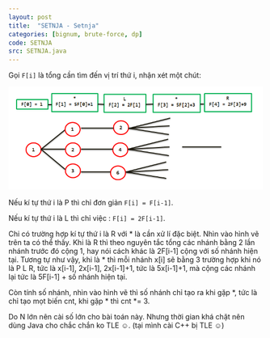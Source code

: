 ```yaml
---
layout: post
title:  "SETNJA - Setnja"
categories: [bignum, brute-force, dp]
code: SETNJA
src: SETNJA.java
---
```


Gọi `F[i]` là tổng cần tìm đến vị trí thứ i, nhận xét một chút:

<img src="../static/img/posts/SETNJA.jpg">

Nếu kí tự thứ i là P thì chỉ đơn giản `F[i] = F[i-1]`.

Nếu kí tự thứ i là L thì chỉ việc : `F[i] = 2F[i-1]`.

Chi có trường hợp kí tự thứ i là R với * là cần xử lí đặc biệt. Nhìn vào hình vẽ trên ta có thể thấy. Khi là R thì theo nguyên tắc tổng các nhánh bằng 2 lần nhánh trước đó cộng 1, hay nói cách khác là 2F[i-1] cộng với số nhánh hiện tại. Tương tự như vậy, khi là * thì mỗi nhánh x[i] sẽ bằng 3 trường hợp khi nó là P L R, tức là x[i-1], 2x[i-1], 2x[i-1]+1, tức là 5x[i-1]+1, mà cộng các nhánh lại tức là 5F[i-1] + số nhánh hiện tại. 

Còn tính số nhánh, nhìn vào hình vẽ thì số nhánh chỉ tạo ra khi gặp *, tức là chỉ tạo mọt biến cnt, khi gặp * thì cnt *= 3.

Do N lớn nên cài số lớn cho bài toán này. Nhưng thời gian khá chặt nên dùng Java cho chắc chắn ko TLE ☺. (tại mình cài C++ bị TLE ☺)
